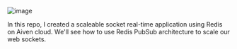 ![image](https://github.com/syket-git/tech-tong/assets/39830305/ca7b7ebb-876c-4e4e-82ba-94b519d94488)

In this repo, I created a scaleable socket real-time application using Redis on Aiven cloud. We'll see how to use Redis PubSub architecture to scale our web sockets.
